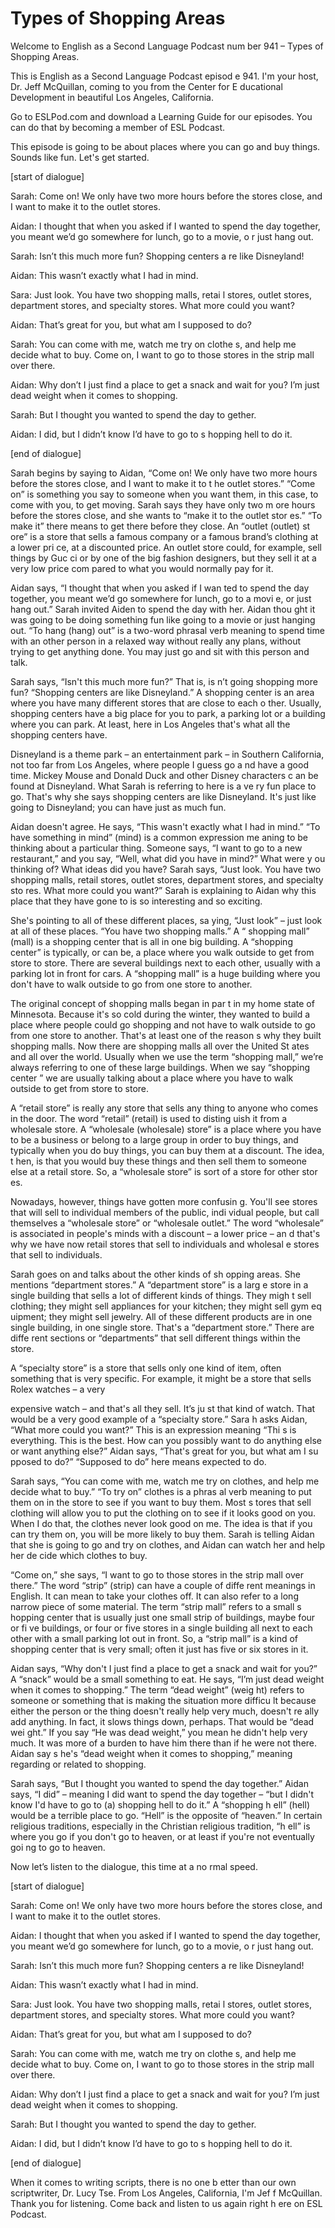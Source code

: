 # Types of Shopping Areas

Welcome to English as a Second Language Podcast num ber 941 – Types of Shopping Areas.  

This is English as a Second Language Podcast episod e 941. I'm your host, Dr. Jeff McQuillan, coming to you from the Center for E ducational Development in beautiful Los Angeles, California. 

Go to ESLPod.com and download a Learning Guide for our episodes. You can do that by becoming a member of ESL Podcast.  

This episode is going to be about places where you can go and buy things. Sounds like fun. Let's get started.  

[start of dialogue] 

Sarah: Come on! We only have two more hours before the stores close, and I want to make it to the outlet stores.  

Aidan: I thought that when you asked if I wanted to  spend the day together, you meant we’d go somewhere for lunch, go to a movie, o r just hang out. 

Sarah: Isn’t this much more fun? Shopping centers a re like Disneyland!  

Aidan: This wasn’t exactly what I had in mind. 

Sara: Just look. You have two shopping malls, retai l stores, outlet stores, department stores, and specialty stores. What more could you want? 

Aidan: That’s great for you, but what am I supposed  to do?  

Sarah: You can come with me, watch me try on clothe s, and help me decide what to buy. Come on, I want to go to those stores in the strip mall over there. 

Aidan: Why don’t I just find a place to get a snack  and wait for you? I’m just dead weight when it comes to shopping. 

Sarah: But I thought you wanted to spend the day to gether. 

Aidan: I did, but I didn’t know I’d have to go to s hopping hell to do it. 

[end of dialogue] 

Sarah begins by saying to Aidan, “Come on! We only have two more hours before the stores close, and I want to make it to t he outlet stores.” “Come on” is something you say to someone when you want them, in  this case, to come with you, to get moving. Sarah says they have only two m ore hours before the stores close, and she wants to “make it to the outlet stor es.” “To make it” there means to get there before they close. An “outlet (outlet) st ore” is a store that sells a famous company or a famous brand’s clothing at a lower pri ce, at a discounted price. An outlet store could, for example, sell things by Guc ci or by one of the big fashion designers, but they sell it at a very low price com pared to what you would normally pay for it.  

Aidan says, “I thought that when you asked if I wan ted to spend the day together, you meant we’d go somewhere for lunch, go to a movi e, or just hang out.” Sarah invited Aiden to spend the day with her. Aidan thou ght it was going to be doing something fun like going to a movie or just hanging  out. “To hang (hang) out” is a two-word phrasal verb meaning to spend time with an other person in a relaxed way without really any plans, without trying to get  anything done. You may just go and sit with this person and talk.  

Sarah says, “Isn't this much more fun?” That is, is n’t going shopping more fun? “Shopping centers are like Disneyland.” A shopping center is an area where you have many different stores that are close to each o ther. Usually, shopping centers have a big place for you to park, a parking  lot or a building where you can park. At least, here in Los Angeles that's what  all the shopping centers have.  

Disneyland is a theme park – an entertainment park – in Southern California, not too far from Los Angeles, where people I guess go a nd have a good time. Mickey Mouse and Donald Duck and other Disney characters c an be found at Disneyland. What Sarah is referring to here is a ve ry fun place to go. That's why she says shopping centers are like Disneyland. It's  just like going to Disneyland; you can have just as much fun.  

Aidan doesn't agree. He says, “This wasn't exactly what I had in mind.” “To have something in mind” (mind) is a common expression me aning to be thinking about a particular thing. Someone says, “I want to go to a new restaurant,” and you say, “Well, what did you have in mind?” What were y ou thinking of? What ideas did you have? Sarah says, “Just look. You have two shopping malls, retail stores, outlet stores, department stores, and specialty sto res. What more could you want?” Sarah is explaining to Aidan why this place that they have gone to is so interesting and so exciting.   

 She's pointing to all of these different places, sa ying, “Just look” – just look at all of these places. “You have two shopping malls.” A “ shopping mall” (mall) is a shopping center that is all in one big building. A “shopping center” is typically, or can be, a place where you walk outside to get from store to store. There are several buildings next to each other, usually with a parking lot in front for cars. A “shopping mall” is a huge building where you don't have to walk outside to go from one store to another.  

The original concept of shopping malls began in par t in my home state of Minnesota. Because it's so cold during the winter, they wanted to build a place where people could go shopping and not have to walk  outside to go from one store to another. That's at least one of the reason s why they built shopping malls. Now there are shopping malls all over the United St ates and all over the world. Usually when we use the term “shopping mall,” we’re  always referring to one of these large buildings. When we say “shopping center ” we are usually talking about a place where you have to walk outside to get  from store to store.  

A “retail store” is really any store that sells any thing to anyone who comes in the door. The word “retail” (retail) is used to disting uish it from a wholesale store. A “wholesale (wholesale) store” is a place where you have to be a business or belong to a large group in order to buy things, and  typically when you do buy things, you can buy them at a discount. The idea, t hen, is that you would buy these things and then sell them to someone else at a retail store. So, a “wholesale store” is sort of a store for other stor es.  

Nowadays, however, things have gotten more confusin g. You'll see stores that will sell to individual members of the public, indi vidual people, but call themselves a “wholesale store” or “wholesale outlet.” The word  “wholesale” is associated in people's minds with a discount – a lower price – an d that's why we have now retail stores that sell to individuals and wholesal e stores that sell to individuals.  

Sarah goes on and talks about the other kinds of sh opping areas. She mentions “department stores.” A “department store” is a larg e store in a single building that sells a lot of different kinds of things. They migh t sell clothing; they might sell appliances for your kitchen; they might sell gym eq uipment; they might sell jewelry. All of these different products are in one  single building, in one single store. That's a “department store.” There are diffe rent sections or “departments” that sell different things within the store.  

A “specialty store” is a store that sells only one kind of item, often something that is very specific. For example, it might be a store that sells Rolex watches – a very  

expensive watch – and that's all they sell. It’s ju st that kind of watch. That would be a very good example of a “specialty store.” Sara h asks Aidan, “What more could you want?” This is an expression meaning “Thi s is everything. This is the best. How can you possibly want to do anything else  or want anything else?” Aidan says, “That's great for you, but what am I su pposed to do?” “Supposed to do” here means expected to do.  

Sarah says, “You can come with me, watch me try on clothes, and help me decide what to buy.” “To try on” clothes is a phras al verb meaning to put them on in the store to see if you want to buy them. Most s tores that sell clothing will allow you to put the clothing on to see if it looks good on you. When I do that, the clothes never look good on me. The idea is that if you can try them on, you will be more likely to buy them. Sarah is telling Aidan that she is going to go and try on clothes, and Aidan can watch her and help her de cide which clothes to buy.  

“Come on,” she says, “I want to go to those stores in the strip mall over there.” The word “strip” (strip) can have a couple of diffe rent meanings in English. It can mean to take your clothes off. It can also refer to  a long narrow piece of some material. The term “strip mall” refers to a small s hopping center that is usually just one small strip of buildings, maybe four or fi ve buildings, or four or five stores in a single building all next to each other with a small parking lot out in front. So, a “strip mall” is a kind of shopping center that is  very small; often it just has five or six stores in it.  

Aidan says, “Why don't I just find a place to get a  snack and wait for you?” A “snack” would be a small something to eat. He says,  “I’m just dead weight when it comes to shopping.” The term “dead weight” (weig ht) refers to someone or something that is making the situation more difficu lt because either the person or the thing doesn't really help very much, doesn't re ally add anything. In fact, it slows things down, perhaps. That would be “dead wei ght.” If you say “He was dead weight,” you mean he didn't help very much. It  was more of a burden to have him there than if he were not there. Aidan say s he's “dead weight when it comes to shopping,” meaning regarding or related to  shopping.  

Sarah says, “But I thought you wanted to spend the day together.” Aidan says, “I did” – meaning I did want to spend the day together  – “but I didn't know I'd have to go to (a) shopping hell to do it.” A “shopping h ell” (hell) would be a terrible place to go. “Hell” is the opposite of “heaven.” In  certain religious traditions, especially in the Christian religious tradition, “h ell” is where you go if you don't go to heaven, or at least if you're not eventually goi ng to go to heaven. 

Now let’s listen to the dialogue, this time at a no rmal speed.   

 [start of dialogue] 

Sarah: Come on! We only have two more hours before the stores close, and I want to make it to the outlet stores.  

Aidan: I thought that when you asked if I wanted to  spend the day together, you meant we’d go somewhere for lunch, go to a movie, o r just hang out. 

Sarah: Isn’t this much more fun? Shopping centers a re like Disneyland! 

Aidan: This wasn’t exactly what I had in mind. 

Sara: Just look. You have two shopping malls, retai l stores, outlet stores, department stores, and specialty stores. What more could you want? 

Aidan: That’s great for you, but what am I supposed  to do?  

Sarah: You can come with me, watch me try on clothe s, and help me decide what to buy. Come on, I want to go to those stores in the strip mall over there. 

Aidan: Why don’t I just find a place to get a snack  and wait for you? I’m just dead weight when it comes to shopping. 

Sarah: But I thought you wanted to spend the day to gether. 

Aidan: I did, but I didn’t know I’d have to go to s hopping hell to do it. 

[end of dialogue] 

When it comes to writing scripts, there is no one b etter than our own scriptwriter, Dr. Lucy Tse. From Los Angeles, California, I'm Jef f McQuillan. Thank you for listening. Come back and listen to us again right h ere on ESL Podcast. 

